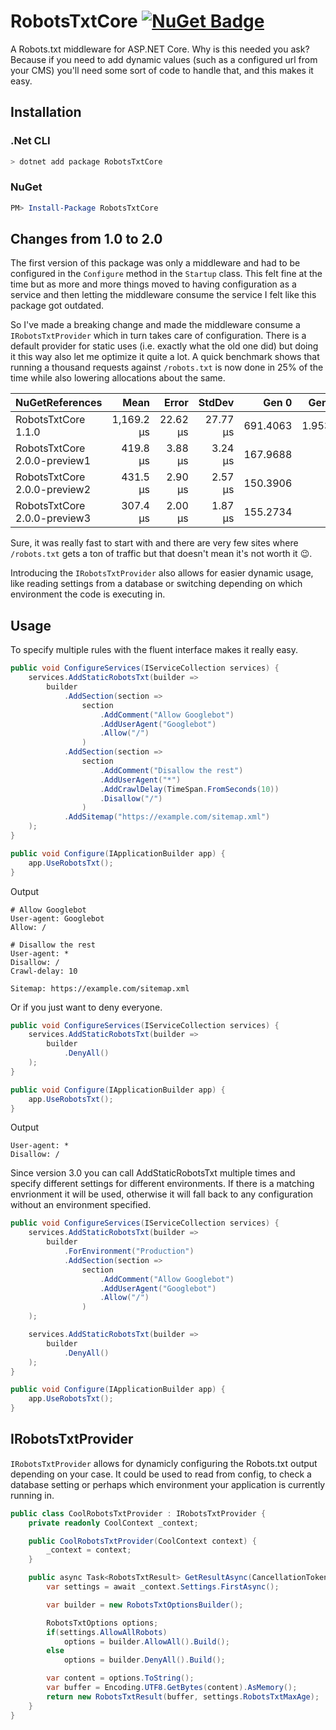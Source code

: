 # RobotsTxtCore [![NuGet Badge](https://buildstats.info/nuget/RobotsTxtCore)](https://www.nuget.org/packages/RobotsTxtCore/)

A Robots.txt middleware for ASP.NET Core. Why is this needed you ask? Because if you
need to add dynamic values (such as a configured url from your CMS) you'll need some
sort of code to handle that, and this makes it easy.

## Installation

### .Net CLI

```sh
> dotnet add package RobotsTxtCore
```

### NuGet

```powershell
PM> Install-Package RobotsTxtCore
```

## Changes from 1.0 to 2.0

The first version of this package was only a middleware and had to be configured in
the `Configure` method in the `Startup` class. This felt fine at the time but as more
and more things moved to having configuration as a service and then letting the
middleware consume the service I felt like this package got outdated.

So I've made a breaking change and made the middleware consume a `IRobotsTxtProvider`
which in turn takes care of configuration. There is a default provider for static uses
(i.e. exactly what the old one did) but doing it this way also let me optimize it quite
a lot. A quick benchmark shows that running a thousand requests against `/robots.txt`
is now done in 25% of the time while also lowering allocations about the same.

| NuGetReferences              |       Mean |    Error |   StdDev |    Gen 0 |  Gen 1 | Allocated |
|----------------------------- |-----------:|---------:|---------:|---------:|-------:|----------:|
| RobotsTxtCore 1.1.0          | 1,169.2 μs | 22.62 μs | 27.77 μs | 691.4063 | 1.9531 |  4,242 KB |
| RobotsTxtCore 2.0.0-preview1 |   419.8 μs |  3.88 μs |  3.24 μs | 167.9688 |      - |  1,031 KB |
| RobotsTxtCore 2.0.0-preview2 |   431.5 μs |  2.90 μs |  2.57 μs | 150.3906 |      - |    922 KB |
| RobotsTxtCore 2.0.0-preview3 |   307.4 μs |  2.00 μs |  1.87 μs | 155.2734 |      - |    953 KB |

Sure, it was really fast to start with and there are very few sites where `/robots.txt`
gets a ton of traffic but that doesn't mean it's not worth it 😉.

Introducing the `IRobotsTxtProvider` also allows for easier dynamic usage, like
reading settings from a database or switching depending on which environment the code
is executing in.

## Usage

To specify multiple rules with the fluent interface makes it really easy.

```csharp
public void ConfigureServices(IServiceCollection services) {
    services.AddStaticRobotsTxt(builder =>
        builder
            .AddSection(section =>
                section
                    .AddComment("Allow Googlebot")
                    .AddUserAgent("Googlebot")
                    .Allow("/")
                )
            .AddSection(section =>
                section
                    .AddComment("Disallow the rest")
                    .AddUserAgent("*")
                    .AddCrawlDelay(TimeSpan.FromSeconds(10))
                    .Disallow("/")
                )
            .AddSitemap("https://example.com/sitemap.xml")
    );
}

public void Configure(IApplicationBuilder app) {
    app.UseRobotsTxt();
}
```

Output

```robots
# Allow Googlebot
User-agent: Googlebot
Allow: /

# Disallow the rest
User-agent: *
Disallow: /
Crawl-delay: 10

Sitemap: https://example.com/sitemap.xml
```

Or if you just want to deny everyone.

```csharp
public void ConfigureServices(IServiceCollection services) {
    services.AddStaticRobotsTxt(builder =>
        builder
            .DenyAll()
    );
}

public void Configure(IApplicationBuilder app) {
    app.UseRobotsTxt();
}
```

Output

```robots
User-agent: *
Disallow: /
```

Since version 3.0 you can call AddStaticRobotsTxt multiple times and specify different
settings for different environments. If there is a matching envrionment it will be used,
otherwise it will fall back to any configuration without an environment specified.

```csharp
public void ConfigureServices(IServiceCollection services) {
    services.AddStaticRobotsTxt(builder =>
        builder
            .ForEnvironment("Production")
            .AddSection(section =>
                section
                    .AddComment("Allow Googlebot")
                    .AddUserAgent("Googlebot")
                    .Allow("/")
                )
    );

    services.AddStaticRobotsTxt(builder =>
        builder
            .DenyAll()
    );
}

public void Configure(IApplicationBuilder app) {
    app.UseRobotsTxt();
}
```

## IRobotsTxtProvider

`IRobotsTxtProvider` allows for dynamicly configuring the Robots.txt output depending
on your case. It could be used to read from config, to check a database setting or
perhaps which environment your application is currently running in.

```csharp
public class CoolRobotsTxtProvider : IRobotsTxtProvider {
    private readonly CoolContext _context;

    public CoolRobotsTxtProvider(CoolContext context) {
        _context = context;
    }

    public async Task<RobotsTxtResult> GetResultAsync(CancellationToken cancellationToken) {
        var settings = await _context.Settings.FirstAsync();

        var builder = new RobotsTxtOptionsBuilder();

        RobotsTxtOptions options;
        if(settings.AllowAllRobots)
            options = builder.AllowAll().Build();
        else
            options = builder.DenyAll().Build();

        var content = options.ToString();
        var buffer = Encoding.UTF8.GetBytes(content).AsMemory();
        return new RobotsTxtResult(buffer, settings.RobotsTxtMaxAge);
    }
}
```
